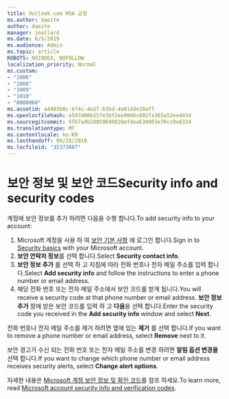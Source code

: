 ```yaml
---
title: Outlook.com MSA 교정
ms.author: daeite
author: daeite
manager: joallard
ms.date: 6/5/2019
ms.audience: Admin
ms.topic: article
ROBOTS: NOINDEX, NOFOLLOW
localization_priority: Normal
ms.custom:
- "1006"
- "1008"
- "1009"
- "1010"
- "8000060"
ms.assetid: a4403b0c-6f4c-4e2f-b3bd-4e814de10aff
ms.openlocfilehash: e597d00b157e3bf2ee90d6c602fa365a52ee4434
ms.sourcegitcommit: 5fb7a4b28859690020efdea630d03e70cc0e6334
ms.translationtype: MT
ms.contentlocale: ko-KR
ms.lasthandoff: 06/28/2019
ms.locfileid: "35373887"
---
```

# <a name="security-info-and-security-codes"></a><span data-ttu-id="d6440-102">보안 정보 및 보안 코드</span><span class="sxs-lookup"><span data-stu-id="d6440-102">Security info and security codes</span></span>

<span data-ttu-id="d6440-103">계정에 보안 정보를 추가 하려면 다음을 수행 합니다.</span><span class="sxs-lookup"><span data-stu-id="d6440-103">To add security info to your account:</span></span>

1. <span data-ttu-id="d6440-104">Microsoft 계정을 사용 하 여 [보안 기본 사항](https://account.microsoft.com/security) 에 로그인 합니다.</span><span class="sxs-lookup"><span data-stu-id="d6440-104">Sign in to [Security basics](https://account.microsoft.com/security) with your Microsoft account.</span></span>
1. <span data-ttu-id="d6440-105">**보안 연락처 정보**를 선택 합니다.</span><span class="sxs-lookup"><span data-stu-id="d6440-105">Select **Security contact info**.</span></span>
1. <span data-ttu-id="d6440-106">**보안 정보 추가** 를 선택 하 고 지침에 따라 전화 번호나 전자 메일 주소를 입력 합니다.</span><span class="sxs-lookup"><span data-stu-id="d6440-106">Select **Add security info** and follow the instructions to enter a phone number or email address.</span></span>
1. <span data-ttu-id="d6440-107">해당 전화 번호 또는 전자 메일 주소에서 보안 코드를 받게 됩니다.</span><span class="sxs-lookup"><span data-stu-id="d6440-107">You will receive a security code at that phone number or email address.</span></span> <span data-ttu-id="d6440-108">**보안 정보 추가** 창에 받은 보안 코드를 입력 하 고 **다음**을 선택 합니다.</span><span class="sxs-lookup"><span data-stu-id="d6440-108">Enter the security code you received in the **Add security info** window and select **Next**.</span></span>

<span data-ttu-id="d6440-109">전화 번호나 전자 메일 주소를 제거 하려면 옆에 있는 **제거** 를 선택 합니다.</span><span class="sxs-lookup"><span data-stu-id="d6440-109">If you want to remove a phone number or email address, select **Remove** next to it.</span></span>

<span data-ttu-id="d6440-110">보안 경고가 수신 되는 전화 번호 또는 전자 메일 주소를 변경 하려면 **알림 옵션 변경을**선택 합니다.</span><span class="sxs-lookup"><span data-stu-id="d6440-110">If you want to change which phone number or email address receives security alerts, select **Change alert options**.</span></span>

<span data-ttu-id="d6440-111">자세한 내용은 [Microsoft 계정 보안 정보 및 확인 코드](https://support.microsoft.com/help/12428/)를 참조 하세요.</span><span class="sxs-lookup"><span data-stu-id="d6440-111">To learn more, read [Microsoft account security info and verification codes](https://support.microsoft.com/help/12428/).</span></span>